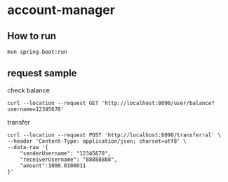 # account-manager

## How to run
```
mvn spring-boot:run
```

## request sample
check balance 

```
curl --location --request GET 'http://localhost:8090/user/balance?username=12345678'
```

transfer

```
curl --location --request POST 'http://localhost:8090/transferral' \
--header 'Content-Type: application/json; charset=utf8' \
--data-raw '{
    "senderUsername": "12345678",
    "receiverUsername": "88888888",
    "amount":1000.0100011
}'
```